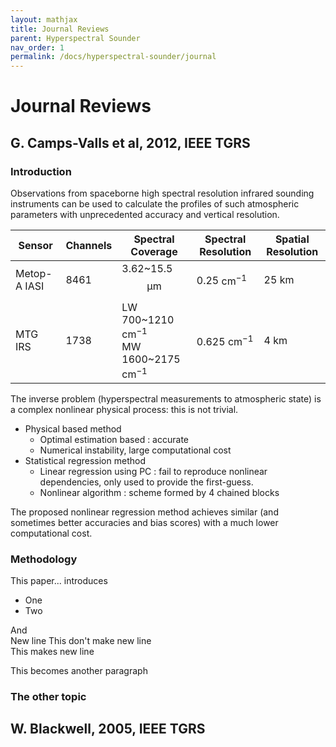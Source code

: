 ```yaml
---
layout: mathjax
title: Journal Reviews
parent: Hyperspectral Sounder
nav_order: 1
permalink: /docs/hyperspectral-sounder/journal
---
```


# Journal Reviews

## G. Camps-Valls et al, 2012, IEEE TGRS

### Introduction

Observations from spaceborne high spectral resolution infrared
sounding instruments can be used to calculate the profiles of
such atmospheric parameters with unprecedented accuracy and
vertical resolution.

|Sensor|Channels|Spectral Coverage|Spectral Resolution|Spatial Resolution|
|---|---|---|---|---|
|Metop-A IASI|8461|3.62~15.5 $$\mathrm{\mu m}$$|0.25 $\mathrm{cm^{-1}}$|25 $\mathrm{km}$|
|MTG IRS|1738|LW 700~1210 $\mathrm{cm^{-1}}$<br>MW 1600~2175 $\mathrm{cm^{-1}}$|0.625 $\mathrm{cm^{-1}}$|4 $\mathrm{km}$|

The inverse problem (hyperspectral measurements to atmospheric state) is a complex nonlinear physical process: this is not trivial.

 - Physical based method
   - Optimal estimation based : accurate
   - Numerical instability, large computational cost
 - Statistical regression method
   - Linear regression using PC : fail to reproduce nonlinear dependencies, only used to provide the first-guess.
   - Nonlinear algorithm : scheme formed by 4 chained blocks

The proposed nonlinear regression method achieves
similar (and sometimes better accuracies and bias scores) with
a much lower computational cost.

### Methodology



This paper... introduces

- One
- Two

And  
New line 
This don't make new line  
This makes new line

This becomes another paragraph

### The other topic



## W. Blackwell, 2005, IEEE TGRS

